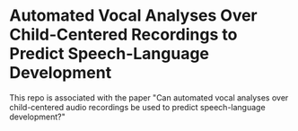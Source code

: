 # Automated Vocal Analyses Over Child-Centered Recordings to Predict Speech-Language Development

This repo is associated with the paper "Can automated vocal analyses over child-centered audio recordings be used to predict speech-language development?"

